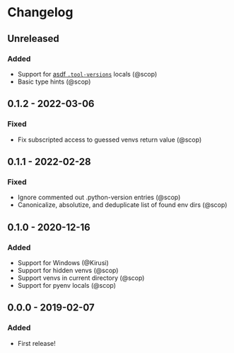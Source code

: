 # Changelog

## Unreleased
### Added
- Support for [asdf `.tool-versions`](https://asdf-vm.com/manage/configuration.html#tool-versions) locals (@scop)
- Basic type hints (@scop)

## 0.1.2 - 2022-03-06
### Fixed
- Fix subscripted access to guessed venvs return value (@scop)

## 0.1.1 - 2022-02-28
### Fixed
- Ignore commented out .python-version entries (@scop)
- Canonicalize, absolutize, and deduplicate list of found env dirs (@scop)

## 0.1.0 - 2020-12-16
### Added
- Support for Windows (@Kirusi)
- Support for hidden venvs (@scop)
- Support venvs in current directory (@scop)
- Support for pyenv locals (@scop)

## 0.0.0 - 2019-02-07
### Added
- First release!
